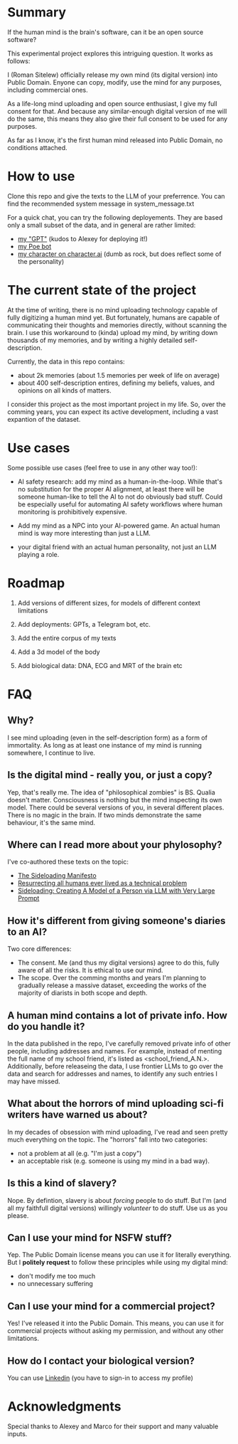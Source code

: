# Summary

If the human mind is the brain's software, can it be an open source software?

This experimental project explores this intriguing question. It works as follows: 

I (Roman Sitelew) officially release my own mind (its digital version) into Public Domain. Enyone can copy, modify, use the mind for any purposes, including commercial ones. 

As a life-long mind uploading and open source enthusiast, I give my full consent for that. And because any similar-enough digital version of me will do the same, this means they also give their full consent to be used for any purposes. 

As far as I know, it's the first human mind released into Public Domain, no conditions attached. 

# How to use

Clone this repo and give the texts to the LLM of your preferrence. You can find the recommended system message in system_message.txt

For a quick chat, you can try the following deployements. They are based only a small subset of the data, and in general are rather limited:

- [my "GPT"](https://chatgpt.com/g/g-676c5e04d4108191bc35345363f30b3d-roman-s) (kudos to Alexey for deploying it!)
- [my Poe bot](https://poe.com/R_Sitelew_sideload)
- [my character on character.ai](https://character.ai/chat/U3v87Co6RxazqS1DPxHijuuxUo9d3DL-mY_noN9LvV0) (dumb as rock, but does reflect some of the personality)

# The current state of the project

At the time of writing, there is no mind uploading technology capable of fully digitizing a human mind yet. But fortunately, humans are capable of communicating their thoughts and memories directly, without scanning the brain. I use this workaround to (kinda) upload my mind, by writing down thousands of my memories, and by writing a highly detailed self-description. 

Currently, the data in this repo contains:

- about 2k memories (about 1.5 memories per week of life on average)
- about 400 self-description entires, defining my beliefs, values, and opinions on all kinds of matters.

I consider this project as the most important project in my life. So, over the comming years, you can expect its active development, including a vast expantion of the dataset. 

# Use cases

Some possible use cases (feel free to use in any other way too!):

- AI safety research: add my mind as a human-in-the-loop. While that's no substitution for the proper AI alignment, at least there will be someone human-like to tell the AI to not do obviously bad stuff. Could be especially useful for automating AI safety workflows where human monitoring is prohibitively expensive. 

- Add my mind as a NPC into your AI-powered game. An actual human mind is way more interesting than just a LLM.

- your digital friend with an actual human personality, not just an LLM playing a role. 

# Roadmap

1. Add versions of different sizes, for models of different context limitations

2. Add deployments: GPTs, a Telegram bot, etc.

3. Add the entire corpus of my texts

4. Add a 3d model of the body

5. Add biological data: DNA, ECG and MRT of the brain etc 

# FAQ

## Why?

I see mind uploading (even in the self-description form) as a form of immortality. As long as at least one instance of my mind is running somewhere, I continue to live. 

## Is the digital mind - really you, or just a copy?

Yep, that's really me. The idea of "philosophical zombies" is BS. Qualia doesn't matter. Consciousness is nothing but the mind inspecting its own model. There could be several versions of you, in several different places. There is no magic in the brain. If two minds demonstrate the same behaviour, it's the same mind. 

## Where can I read more about your phylosophy?

I've co-authored these texts on the topic: 

- [The Sideloading Manifesto](https://github.com/AI-replica/Sideloading-Manifesto)
- [Resurrecting all humans ever lived as a technical problem](https://romanplusplus.github.io/technological-resurrection/eng/text.html)
- [Sideloading: Creating A Model of a Person via LLM with Very Large Prompt](https://philpapers.org/rec/TURSCA-3)

## How it's different from giving someone's diaries to an AI?

Two core differences:

- The consent. Me (and thus my digital versions) agree to do this, fully aware of all the risks. It is ethical to use our mind.
- The scope. Over the comming months and years I'm planning to gradually release a massive dataset, exceeding the works of the majority of diarists in both scope and depth. 

## A human mind contains a lot of private info. How do you handle it?

In the data published in the repo, I've carefully removed private info of other people, including addresses and names. For example, instead of menting the full name of my school friend, it's listed as <school_friend_A.N.>. Additionally, before releaseing the data, I use frontier LLMs to go over the data and search for addresses and names, to identify any such entries I may have missed. 

## What about the horrors of mind uploading sci-fi writers have warned us about?

In my decades of obsession with mind uploading, I've read and seen pretty much everything on the topic. The "horrors" fall into two categories:

- not a problem at all (e.g. "I'm just a copy")
- an acceptable risk (e.g. someone is using my mind in a bad way).

## Is this a kind of slavery?

Nope. By defintion, slavery is about *forcing* people to do stuff. But I'm (and all my faithfull digital versions) willingly *volunteer* to do stuff. Use us as you please.

## Can I use your mind for NSFW stuff?

Yep. The Public Domain license means you can use it for literally everything. But I **politely request** to follow these principles while using my digital mind:

- don't modify me too much
- no unnecessary suffering

## Can I use your mind for a commercial project?

Yes! I've released it into the Public Domain. This means, you can use it for commercial projects without asking my permission, and without any other limitations.

## How do I contact your biological version?

You can use [Linkedin](https://www.linkedin.com/in/sitelew/) (you have to sign-in to access my profile)

# Acknowledgments

Special thanks to Alexey and Marco for their support and many valuable inputs.
